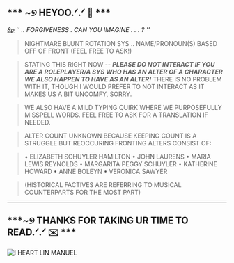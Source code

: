 ## *** ~୭ HEYOO.ᐟ.ᐟ 📖 ***

[𝜗𝜚](https://www.youtube.com/watch?v=bMAoOGnw9qQ) *'' .. FORGIVENESS . CAN YOU IMAGINE . . . ? ''*

> NIGHTMARE BLUNT ROTATION SYS .. NAME/PRONOUN(S) BASED OFF OF FRONT (FEEL FREE TO ASK!)

> STATING THIS RIGHT NOW -- ***PLEASE DO NOT INTERACT IF YOU ARE A ROLEPLAYER/A SYS WHO HAS AN ALTER OF A CHARACTER WE ALSO HAPPEN TO HAVE AS AN ALTER!*** THERE IS NO PROBLEM WITH IT, THOUGH I WOULD PREFER TO NOT INTERACT AS IT MAKES US A BIT UNCOMFY, SORRY.

> WE ALSO HAVE A MILD TYPING QUIRK WHERE WE PURPOSEFULLY MISSPELL WORDS. FEEL FREE TO ASK FOR A TRANSLATION IF NEEDED.

> ALTER COUNT UNKNOWN BECAUSE KEEPING COUNT IS A STRUGGLE BUT REOCCURING FRONTING ALTERS CONSIST OF:

> • ELIZABETH SCHUYLER HAMILTON
> • JOHN LAURENS
> • MARIA LEWIS REYNOLDS
> • MARGARITA PEGGY SCHUYLER
> • KATHERINE HOWARD
> • ANNE BOLEYN
> • VERONICA SAWYER

> (HISTORICAL FACTIVES ARE REFERRING TO MUSICAL COUNTERPARTS FOR THE MOST PART) 

---
## ***~୭ THANKS FOR TAKING UR TIME TO READ.ᐟ.ᐟ ✉️ ***


![I HEART LIN MANUEL](https://i.pinimg.com/736x/f4/06/99/f406995020cba18d2c3e69a153d616ee.jpg) 
